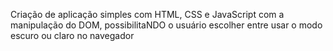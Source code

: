
Criação de aplicação simples com HTML, CSS e JavaScript com a manipulação do DOM, possibilitaNDO o usuário escolher entre usar o modo escuro ou claro no navegador
